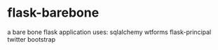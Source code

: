 flask-barebone
==============

a bare bone flask application
uses:
sqlalchemy
wtforms
flask-principal
twitter bootstrap
